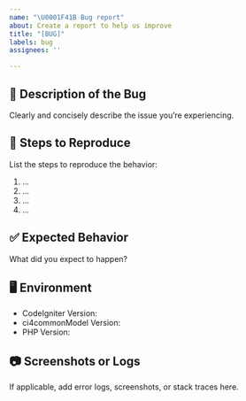 ```yaml
---
name: "\U0001F41B Bug report"
about: Create a report to help us improve
title: "[BUG]"
labels: bug
assignees: ''

---
```


## 🐞 Description of the Bug

Clearly and concisely describe the issue you’re experiencing.

## 🔁 Steps to Reproduce

List the steps to reproduce the behavior:

1. ...
2. ...
3. ...
4. ...

## ✅ Expected Behavior

What did you expect to happen?

## 🖥️ Environment

- CodeIgniter Version:
- ci4commonModel Version:
- PHP Version:

## 📷 Screenshots or Logs

If applicable, add error logs, screenshots, or stack traces here.
